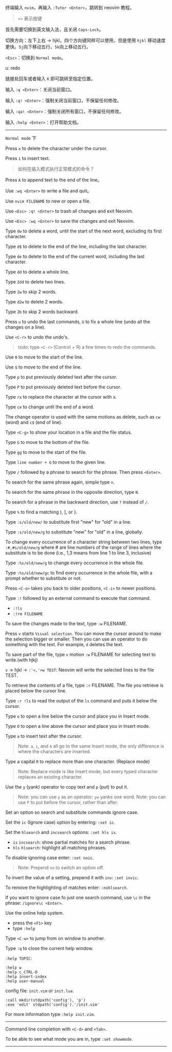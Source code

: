 终端输入 `nvim`，再输入 `:Tutor <Enter>`，跳转到 neovim 教程。 

> `<>` 表示按键

首先需要切换到英文输入法，且关闭 `Caps-Lock`。

切换方向：左下上右 -> hjkl，四个方向键同样可以使用，但是使用 `hjkl` 移动速度更快。`5j`向下移动五行，`5k`向上移动五行。

`<Esc>`：切换到 `Normal mode`。

u: redo

链接处回车或者输入 `K` 即可跳转至指定位置。

输入 `:q <Enter>`：关闭当前窗口。

输入 `:q! <Enter>`：强制关闭当前窗口，不保留任何修改。

输入 `:qa! <Enter>`：强制关闭所有窗口，不保留任何修改。

输入 `:help <Enter>`：打开帮助文档。

<hr>

`Normal mode` 下

Press `x` to delete the  character under the cursor.

Press `i` to insert text.

> 如何在插入模式执行正常模式的命令？

Press `A` to append text to the end of the line。

Use `:wq <Enter>` to write a file and quit。

Use `nvim FILENAME` to new or open a file.

Use `<Esc> :q! <Enter>` to trash all changes and exit Neovim.

Use `<Esc> :wq <Enter>` to save the changes and exit Neovim.

Type `dw` to delete a word, until the start of the next word, excluding its first character.

Type `d$` to delete to the end of the line, including the last character.

Type `de` to delete to the end of the current word, including the last character.

Type `dd` to delete a whole line.

Type `2dd` to delete two lines.

Type `2w` to skip 2 words.

Type `d2w` to delete 2 words.

Type `2b` to skip 2 words backward.

Press `u` to undo the last commands, `U` to fix a whole line (undo all the changes on a line).

Use `<C-r>` to undo the undo's.

> todo: type `<C-r>` (Control + R) a few times to redo the commands.

Use `0` to move to the start of the line.

Use `$` to move to the end of the line.

Type `p` to put previously deleted text after the cursor. 

Type `P` to put previously deleted text before the cursor. 

Type `rx` to replace the character at the cursor with x.

Type `ce` to change until the end of a word.

The change operator is used with the same motions as delete, such as `cw` (word) and `c$` (end of line).

Type `<C-g>` to show your location in a file and the file status. 

Type `G` to move to the bottom of the file.

Type `gg` to move to the start of the file.

Type `line number + G` to move to the given line.

Type `/` followed by a phrase to search for the phrase. Then press `<Enter>`.

To search for the same phrase again, simple type `n`. 

To search for the same phrase in the opposite direction, type `N`.

To search for a phrase in the backward direction, use `?` instead of `/`.

Type `%` to find a matching ), ], or }.

Type `:s/old/new/` to substitute first "new" for "old" in a line.

Type `:s/old/new/g` to substitute "new" for "old" in a line, globally.

To change every occurrence of a character string between two lines, type `:#,#s/old/new/g` where # are line numbers of the range of lines where the substitute is to be done (i.e., 1,3 means from line 1 to line 3, inclusive)

Type `:%s/old/new/g` to change every occurrence in the whole file.

Type `:%s/old/new/gc` to find every occurrence in the whole file, with a prompt whether to substitute or not.

Press `<C-o>` takes you back to older positions, `<C-i>` to newer positions.

Type `:!` followed by an external command to execute that command.
- `:!ls`
- `:!rm FILENAME`

To save the changes made to the text, type `:w` FILENAME.

Press `v` starts `Visual selection`. You can move the cursor around to make the selection bigger or smaller. Then you can use an operator to do something with the text. For example, `d` deletes the text.

To save part of the file, type `v` motion `:w` FILENAME for selecting text to write.(with hjkj)

`v` -> hjkl -> `:'<,'>w TEST`: Neovim will write the selected lines to the file TEST.

To retrieve the contents of a file, type `:r` FILENAME. The file you retrieve is placed below the cursor line.

Type `:r !ls` to read the output of the `ls` command and puts it below the cursor.

Type `o` to open a line below the cursor and place you in Insert mode.

Type `O` to open a line above the cursor and place you in Insert mode.

Type `a` to insert text after the cursor.

> Note: `a`, `i`, and `A` all go to the same Insert mode, the only difference is 
> where the characters are inserted.

Type a capital `R` to replace more than one character. (Replace mode)

> Note: Replace mode is like Insert mode, 
> but every typed character replaces an existing character.

Use the `y` (yank) operator to copy text and `p` (put) to put it.

> Note: you can use `y` as an operator: `yw` yanks one word.
> Note: you can use `P` to put before the cursor, rather than after.

Set an option so search and substitute commands ignore case.

Set the `ic` (Ignore case) option by entering: `:set ic`.

Set the `hlsearch` and `incsearch` options: `:set hls is`.
- `is` `incsearch`: show partial matches for a search phrase.
- `hls` `hlsearch`: highlight all matching phrases.

To disable ignoring case enter: `:set noic`.

> Note: Prepend `no` to switch an option off.

To invert the value of a setting, prepend it with `inv`: `:set invic`.

To remove the highlighting of matches enter: `:nohlsearch`.

If you want to ignore case fo just one search command, use `\c` in the phrase: `/ignore\c <Enter>`.

Use the online help system.
- press the `<F1>` key
- type `:help`

Type `<C-w>` to jump from on window to another.

Type `:q` to close the current help window.

`:help TOPIC`:

```shell
:help w
:help c_CTRL-D
:help insert-index
:help user-manual
```

config file: `init.vim` or `init.lua`.

```shell
:call mkdir(stdpath('config'), 'p')
:exe 'edit' stdpath('config').'/init.vim'
```

For more information type `:help init.vim`.

<hr>

Command line completion with `<C-d>` and `<Tab>`.

To be able to see what mode you are in, type `:set showmode`.

<hr>


